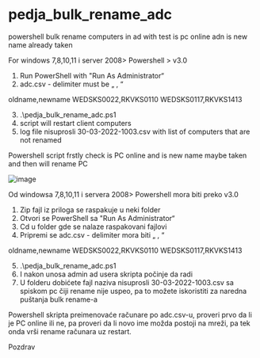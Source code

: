 # pedja_bulk_rename_adc
powershell bulk rename computers in ad with test is pc online adn is new name already taken


For windows  7,8,10,11 i server 2008>
Powershell > v3.0 


1.	Run PowerShell with "Run As Administrator“
2.  adc.csv  - delimiter must be „ , “

oldname,newname
WEDSKS0022,RKVKS0110
WEDSKS0117,RKVKS1413

3.	.\pedja_bulk_rename_adc.ps1
4.	script will restart client computers
5.	log file nisuprosli 30-03-2022-1003.csv with list of computers that are not renamed


Powershell script frstly check is PC online and is new name maybe taken and then will rename PC


![image](https://user-images.githubusercontent.com/27769532/160804806-25e90c52-1b12-4cc8-9ea5-068a3b6801c7.png)



Od windowsa  7,8,10,11 i servera 2008>
Powershell mora biti preko v3.0 

1.	Zip fajl iz priloga se raspakuje u neki folder
2.	Otvori se PowerShell sa "Run As Administrator“
3.	Cd u folder gde se nalaze raspakovani fajlovi
4.	Pripremi se adc.csv  - delimiter mora biti „ , “

oldname,newname
WEDSKS0022,RKVKS0110
WEDSKS0117,RKVKS1413

5.	.\pedja_bulk_rename_adc.ps1
6.	I nakon unosa admin ad usera  skripta počinje da radi
7.	U folderu dobićete fajl naziva  nisuprosli 30-03-2022-1003.csv sa spiskom pc čiji rename nije uspeo, pa to možete iskoristiti za naredna puštanja bulk rename-a


Powershell skripta preimenovaće računare po adc.csv-u, proveri prvo da li je PC online ili ne, pa proveri da li novo ime možda postoji na mreži, pa tek onda vrši rename računara uz restart.


Pozdrav
